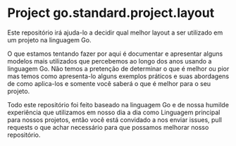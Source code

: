 # Project go.standard.project.layout


Este repositório irá ajuda-lo a decidir qual melhor layout a ser utilizado em um projeto na linguagem Go.

O que estamos tentando fazer por aqui é documentar e apresentar alguns modelos mais utilizados que percebemos ao longo dos anos usando a linguagem Go.
Não temos a pretenção de determinar o que é melhor ou pior mas temos como apresenta-lo alguns exemplos práticos e suas abordagens de como aplica-los e somente você saberá o que é melhor para o seu projeto.

Todo este repositório foi feito baseado na linguagem Go e de nossa humilde experiência que utilizamos em nosso dia a dia como Linguagem principal para nossos projetos, então você está convidado a nos enviar issues, pull requests o que achar necessário para que possamos melhorar nosso repositório.














